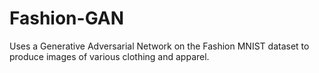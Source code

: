 # Fashion-GAN
Uses a Generative Adversarial Network on the Fashion MNIST dataset to produce images of various clothing and apparel.
